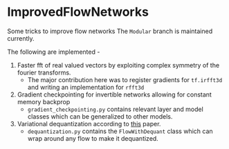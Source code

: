 # ImprovedFlowNetworks
Some tricks to improve flow networks
The `Modular` branch is maintained currently.

The following are implemented - 
1. Faster fft of real valued vectors by exploiting complex symmetry of the fourier transforms. 
	* The major contribution here was to register gradients for `tf.irfft3d` and writing an implementation for `rfft3d`
2. Gradient checkpointing for invertible networks allowing for constant memory backprop
	* `gradient_checkpointing.py` contains relevant layer and model classes which can be generalized to other models.
3. Variational dequantization according to [this](https://arxiv.org/abs/1902.00275) paper.
	* `dequantization.py` contains the `FlowWithDequant` class which can wrap around any flow to make it dequantized.
